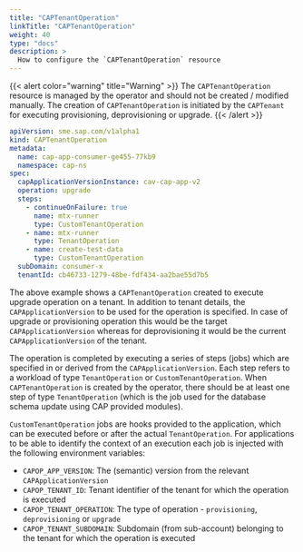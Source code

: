 ```yaml
---
title: "CAPTenantOperation"
linkTitle: "CAPTenantOperation"
weight: 40
type: "docs"
description: >
  How to configure the `CAPTenantOperation` resource
---
```


{{< alert color="warning" title="Warning" >}}
The `CAPTenantOperation` resource is managed by the operator and should not be created / modified manually. The creation of `CAPTenantOperation` is initiated by the `CAPTenant` for executing provisioning, deprovisioning or upgrade.
{{< /alert >}}

```yaml
apiVersion: sme.sap.com/v1alpha1
kind: CAPTenantOperation
metadata:
  name: cap-app-consumer-ge455-77kb9
  namespace: cap-ns
spec:
  capApplicationVersionInstance: cav-cap-app-v2
  operation: upgrade
  steps:
    - continueOnFailure: true
      name: mtx-runner
      type: CustomTenantOperation
    - name: mtx-runner
      type: TenantOperation
    - name: create-test-data
      type: CustomTenantOperation
  subDomain: consumer-x
  tenantId: cb46733-1279-48be-fdf434-aa2bae55d7b5
```

The above example shows a `CAPTenantOperation` created to execute upgrade operation on a tenant. In addition to tenant details, the `CAPApplicationVersion` to be used for the operation is specified. In case of upgrade or provisioning operation this would be the target `CAPApplicationVersion` whereas for deprovisioning it would be the current `CAPApplicationVersion` of the tenant.

The operation is completed by executing a series of steps (jobs) which are specified in or derived from the `CAPApplicationVersion`. Each step refers to a workload of type `TenantOperation` or `CustomTenantOperation`. When `CAPTenantOperation` is created by the operator, there should be at least one step of type `TenantOperation` (which is the job used for the database schema update using CAP provided modules).

`CustomTenantOperation` jobs are hooks provided to the application, which can be executed before or after the actual `TenantOperation`. For applications to be able to identify the context of an execution each job is injected with the following environment variables:

- `CAPOP_APP_VERSION`: The (semantic) version from the relevant `CAPApplicationVersion`
- `CAPOP_TENANT_ID`: Tenant identifier of the tenant for which the operation is executed
- `CAPOP_TENANT_OPERATION`: The type of operation - `provisioning`, `deprovisioning` or `upgrade`
- `CAPOP_TENANT_SUBDOMAIN`: Subdomain (from sub-account) belonging to the tenant for which the operation is executed
